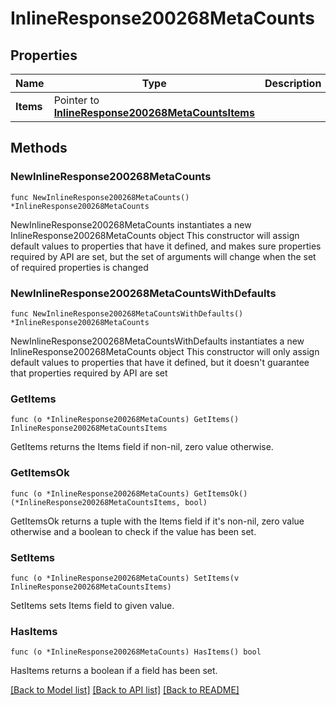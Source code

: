 # InlineResponse200268MetaCounts

## Properties

Name | Type | Description | Notes
------------ | ------------- | ------------- | -------------
**Items** | Pointer to [**InlineResponse200268MetaCountsItems**](InlineResponse200268MetaCountsItems.md) |  | [optional] 

## Methods

### NewInlineResponse200268MetaCounts

`func NewInlineResponse200268MetaCounts() *InlineResponse200268MetaCounts`

NewInlineResponse200268MetaCounts instantiates a new InlineResponse200268MetaCounts object
This constructor will assign default values to properties that have it defined,
and makes sure properties required by API are set, but the set of arguments
will change when the set of required properties is changed

### NewInlineResponse200268MetaCountsWithDefaults

`func NewInlineResponse200268MetaCountsWithDefaults() *InlineResponse200268MetaCounts`

NewInlineResponse200268MetaCountsWithDefaults instantiates a new InlineResponse200268MetaCounts object
This constructor will only assign default values to properties that have it defined,
but it doesn't guarantee that properties required by API are set

### GetItems

`func (o *InlineResponse200268MetaCounts) GetItems() InlineResponse200268MetaCountsItems`

GetItems returns the Items field if non-nil, zero value otherwise.

### GetItemsOk

`func (o *InlineResponse200268MetaCounts) GetItemsOk() (*InlineResponse200268MetaCountsItems, bool)`

GetItemsOk returns a tuple with the Items field if it's non-nil, zero value otherwise
and a boolean to check if the value has been set.

### SetItems

`func (o *InlineResponse200268MetaCounts) SetItems(v InlineResponse200268MetaCountsItems)`

SetItems sets Items field to given value.

### HasItems

`func (o *InlineResponse200268MetaCounts) HasItems() bool`

HasItems returns a boolean if a field has been set.


[[Back to Model list]](../README.md#documentation-for-models) [[Back to API list]](../README.md#documentation-for-api-endpoints) [[Back to README]](../README.md)


